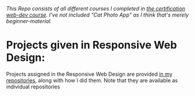 *This Repo consists of all different courses I completed in [the certification web-dev course](https://www.freecodecamp.org/learn/2022/responsive-web-design/). 
I've not included "Cat Photo App" as I think that's merely beginner-material.*

# Projects given in Responsive Web Design:

Projects assigned in the Responsive Web Design are provided 
[in my repositories](https://github.com/Scorpius07?tab=repositories), along with how I did them. 
Note that they are available as individual repositories
